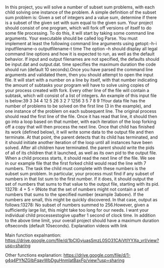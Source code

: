 In this project, you will solve a number of subset sum problems, with each child solving one instance of the problem. A simple definition of the subset sum problem is: Given a set of integers and a value sum, determine if there is a subset of the given set with sum equal to the given sum. Your project should consist of one program, which will fork off versions of itself to do some file processing. To do this, it will start by taking some command line arguments. Your executable should be called log Parse. You must implement at least the following command line arguments using getopt:-h-i inputfilename-o outputfilename-t time The option –h should display all legal command line options and how it is expected to run, as well as the default behavior. If input and output filenames are not specified, the defaults should be input.dat and output.dat. time specifies the maximum duration the code should run (default 10 seconds).Once you have parsed the command line arguments and validated them, then you should attempt to open the input file. It will start with a number on a line by itself, with that number indicating the amount of subtasks your program will have to solve using copies of your process created with fork. Every other line of the file will contain a subtask, which will consist of a list of integers. An example of this input file is below:39 3 34 4 12 5 26 3 2 7 1256 3 5 7 8 9 1Your data file has the number of problems to be solved on the first line (3 in the example), and one instance of the problem on each subsequent line. The original process should read the first line of the file. Once it has read that line, it should then go into a loop based on that number, with each iteration of the loop forking off a copy that will then process the next line. Once that child has finished its work (defined below), it will write some data to the output file and then terminate. At that point, the parent detects that its child has terminated, and it should initiate another iteration of the loop until all instances have been solved. After all children have terminated. the parent should write the pids of all of its children that it launched, as well as its own pid to the output file. When a child process starts, it should read the next line of the file. We see in our example file that the first forked child would read the line with 7 numbers. The task the child must complete with these numbers is the subset sum problem. In particular, your process must find if any subset of numbers in that list sum to the first number. If it does, it should output the set of numbers that sums to that value to the output file, starting with its pid. 13278: 4 + 5 = 9Note that the set of numbers might not contain a set of numbers that sums to the specified number (example 3aboev). If the numbers are small, this might be quickly discovered. In that case, output as follows:13278: No subset of numbers summed to 256.However, given a sufficiently large list, this might take too long for our needs. I want your individual child processestogive upafter 1 second of clock time. In addition to the above time limit, your overall project should have a maximum duration oftseconds (default 10seconds).
Explanation videos with link

Main function expalnantion: 
https://drive.google.com/file/d/1bClGyjuasSmzL0SO31CAiVtIYYXp_vrl/view?usp=sharing

Other functions explanation:
https://drive.google.com/file/d/1-g4q4PYNZGlbFqavWbDguHnmIatBaxFp/view?usp=sharing
